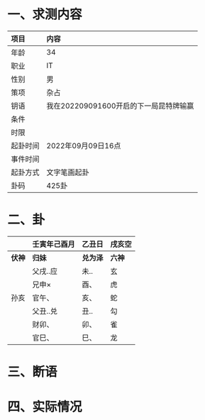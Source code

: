 # 一、求测内容
|项目|内容|
|:-|:-|
|年龄|34|
|职业|IT|
|性别|男|
|策项|杂占|
|钥语|我在202209091600开启的下一局昆特牌输赢|
|条件||
|时限||
|起卦时间|2022年09月09日16点|
|事件时间||
|起卦方式|文字笔画起卦|
|卦码|425卦|

# 二、卦
||壬寅年己酉月|乙丑日|戌亥空|
|:-|:-|:-|:-|
|**伏神**|**归妹**|**兑为泽**|**六神**|
||父戌..应|未..|玄|
||兄申×|酉、|虎|
|孙亥|官午、|亥、|蛇|
||父丑..兑|丑..|勾|
||财卯、|卯、|雀|
||官巳、|巳、|龙|


# 三、断语

# 四、实际情况
